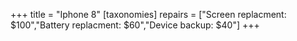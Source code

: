+++
title = "Iphone 8"
[taxonomies]
repairs = ["Screen replacment: $100","Battery replacment: $60","Device backup: $40"]
+++




